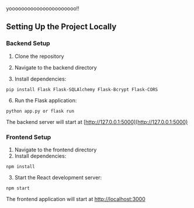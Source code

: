 yoooooooooooooooooooooo!!


## Setting Up the Project Locally

### Backend Setup

1. Clone the repository
2. Navigate to the backend directory
 


5. Install dependencies:

```shellscript
pip install Flask Flask-SQLAlchemy Flask-Bcrypt Flask-CORS
```


6. Run the Flask application:

```shellscript
python app.py or flask run
```

The backend server will start at [http://127.0.0.1:5000](http://127.0.0.1:5000)




### Frontend Setup

1. Navigate to the frontend directory
2. Install dependencies:

```shellscript
npm install
```


3. Start the React development server:

```shellscript
npm start
```

The frontend application will start at [http://localhost:3000](http://localhost:3000)
